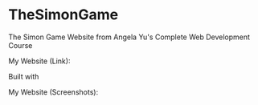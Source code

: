 # TheSimonGame
The Simon Game Website from Angela Yu's Complete Web Development Course

My Website (Link): 

Built with

  

My Website (Screenshots):
